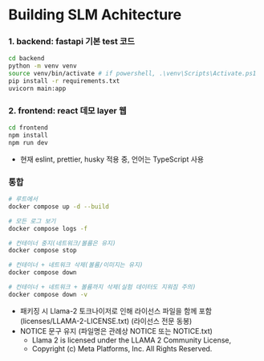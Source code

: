 # Building SLM Achitecture

### 1. backend: fastapi 기본 test 코드

```bash
cd backend
python -m venv venv
source venv/bin/activate # if powershell, .\venv\Scripts\Activate.ps1
pip install -r requirements.txt
uvicorn main:app
```

### 2. frontend: react 데모 layer 웹

```bash
cd frontend
npm install
npm run dev
```

- 현재 eslint, prettier, husky 적용 중, 언어는 TypeScript 사용

### 통합

```bash
# 루트에서
docker compose up -d --build

# 모든 로그 보기
docker compose logs -f

# 컨테이너 중지(네트워크/볼륨은 유지)
docker compose stop

# 컨테이너 + 네트워크 삭제(볼륨/이미지는 유지)
docker compose down

# 컨테이너 + 네트워크 + 볼륨까지 삭제(실험 데이터도 지워짐 주의)
docker compose down -v
```

- 패키징 시 Llama-2 토크나이저로 인해 라이선스 파일을 함께 포함(licenses/LLAMA-2-LICENSE.txt) (라이선스 전문 동봉)
- NOTICE 문구 유지 (파일명은 관례상 NOTICE 또는 NOTICE.txt)
  - Llama 2 is licensed under the LLAMA 2 Community License,
  - Copyright (c) Meta Platforms, Inc. All Rights Reserved.
